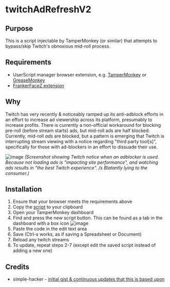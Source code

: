 # twitchAdRefreshV2

## Purpose
This is a script injectable by TamperMonkey (or similar) that attempts to bypass/skip Twitch's obnoxious mid-roll process.

## Requirements
- UserScript manager browser extension, e.g. [TamperMonkey](https://www.tampermonkey.net/) or [GreaseMonkey](https://www.greasespot.net/)
- [FrankerFaceZ extension](https://www.frankerfacez.com/)

## Why
Twitch has very recently & noticeably ramped up its anti-adblock efforts in an effort to increase ad viewership across its platform, presumably to increase profits.
There is currently a non-official workaround for blocking pre-roll (before stream starts) ads, but mid-roll ads are half blocked.  Currently, mid-roll _ads_ are blocked, but a pattern is emerging that Twitch is interrupting stream viewing with a notice regarding "third party tool[s]", specifically for those with ad-blockers in an effort to dissuade their use.

![image](https://user-images.githubusercontent.com/16191979/97927844-b45ba100-1d5d-11eb-9149-b3bfcc4ee7cf.png)
_(Screenshot showing Twitch notice when an adblocker is used.  Because not loading ads is "impacting site performance", and watching ads results in "the best Twitch experience". /s  Blatantly lying to the consumer.)_

## Installation
1. Ensure that your browser meets the requirements above
2. Copy the [script](https://raw.githubusercontent.com/Wilkolicious/twitchAdRefreshV2/main/twitchAdRefreshV2.js) to your clipboard
3. Open your TamperMonkey dashboard
4. Find and press the new script button.  This can be found as a tab in the dashboard with a box icon
![image](https://user-images.githubusercontent.com/16191979/97928662-6d6eab00-1d5f-11eb-9dc6-30a6d266e2dd.png)
5. Paste the code in the edit text area
6. Save (Ctrl-s works, as if saving a Spreadsheet or Document)
7. Reload any twitch streams
8. To update, repeat steps 2-7 (except edit the saved script instead of adding a new one)

## Credits
- simple-hacker - [initial gist & continuous updates that this is based upon](https://gist.github.com/simple-hacker/ddd81964b3e8bca47e0aead5ad19a707/)
